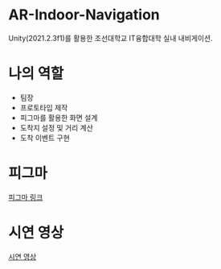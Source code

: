 # AR-Indoor-Navigation
Unity(2021.2.3f1)를 활용한 조선대학교 IT융합대학 실내 내비게이션.

# 나의 역할
- 팀장
- 프로토타입 제작
- 피그마를 활용한 화면 설계
- 도착지 설정 및 거리 계산
- 도착 이벤트 구현

# 피그마
[피그마 링크](https://www.figma.com/design/1peB7TNgoSp7zXkmZfJJYi/%EC%BA%A1%EC%8A%A4%ED%86%A4?node-id=0-1&t=Y13mCzGNtxLT6BEw-1)

# 시연 영상
[시연 영상](https://drive.google.com/file/d/1QivCLre8Mrg1sJFXulhoP5cOssPX3ZEU/view?usp=sharing)
